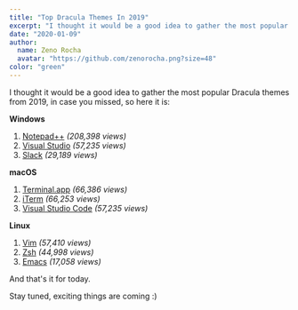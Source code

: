 ```yaml
---
title: "Top Dracula Themes In 2019"
excerpt: "I thought it would be a good idea to gather the most popular Dracula themes from 2019, in case you missed, so here it is."
date: "2020-01-09"
author:
  name: Zeno Rocha
  avatar: "https://github.com/zenorocha.png?size=48"
color: "green"
---
```


I thought it would be a good idea to gather the most popular Dracula themes from 2019, in case you missed, so here it is:

**Windows**

1. [Notepad++](/notepad-plus-plus) *(208,398 views)*
2. [Visual Studio](/visual-studio) *(57,235 views)*
3. [Slack](/slack) *(29,189 views)*

**macOS**

1. [Terminal.app](/terminal) *(66,386 views)*
2. [iTerm](/iterm) *(66,253 views)*
3. [Visual Studio Code](/visual-studio-code) *(57,235 views)*

**Linux**

1. [Vim](/vim) *(57,410 views)*
2. [Zsh](/zsh) *(44,998 views)*
3. [Emacs](/emacs) *(17,058 views)*

And that's it for today.

Stay tuned, exciting things are coming :)